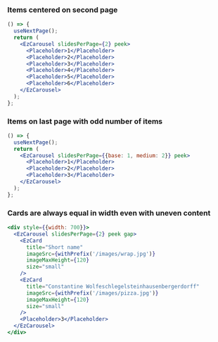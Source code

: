### Items centered on second page

```jsx
() => {
  useNextPage();
  return (
    <EzCarousel slidesPerPage={2} peek>
      <Placeholder>1</Placeholder>
      <Placeholder>2</Placeholder>
      <Placeholder>3</Placeholder>
      <Placeholder>4</Placeholder>
      <Placeholder>5</Placeholder>
      <Placeholder>6</Placeholder>
    </EzCarousel>
  );
};
```

### Items on last page with odd number of items

```jsx
() => {
  useNextPage();
  return (
    <EzCarousel slidesPerPage={{base: 1, medium: 2}} peek>
      <Placeholder>1</Placeholder>
      <Placeholder>2</Placeholder>
      <Placeholder>3</Placeholder>
    </EzCarousel>
  );
};
```

### Cards are always equal in width even with uneven content

```jsx
<div style={{width: 700}}>
  <EzCarousel slidesPerPage={2} peek gap>
    <EzCard
      title="Short name"
      imageSrc={withPrefix('/images/wrap.jpg')}
      imageMaxHeight={120}
      size="small"
    />
    <EzCard
      title="Constantine Wolfeschlegelsteinhausenbergerdorff"
      imageSrc={withPrefix('/images/pizza.jpg')}
      imageMaxHeight={120}
      size="small"
    />
    <Placeholder>3</Placeholder>
  </EzCarousel>
</div>
```
